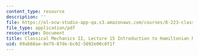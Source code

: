 ```yaml
---
content_type: resource
description: ''
file: https://ol-ocw-studio-app-qa.s3.amazonaws.com/courses/8-223-classical-mechanics-ii-january-iap-2017/09ab68ae8e7987debc025892e00c0f1f_MIT8_223IAP17_Lec15.pdf
file_type: application/pdf
resourcetype: Document
title: Classical Mechanics II, Lecture 15 Introduction to Hamiltonian Mechanics
uid: 09ab68ae-8e79-87de-bc02-5892e00c0f1f
---
```

